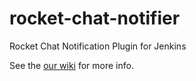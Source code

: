 # rocket-chat-notifier
Rocket Chat Notification Plugin for Jenkins

See the [our wiki](https://github.com/baloise/rocket-chat-notifier/wiki) for more info.
